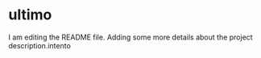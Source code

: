 # ultimo
I am editing the README file. Adding some more details about the project description.intento
